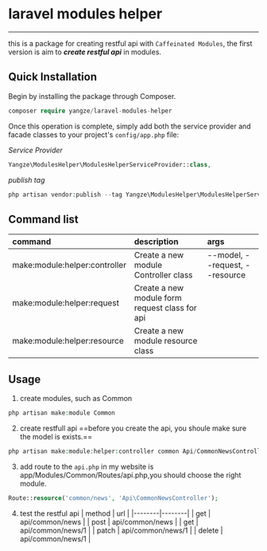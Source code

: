 # laravel modules helper
-----
this is a package for creating restful api with `Caffeinated Modules`, the first version is aim to ***create restful api*** in modules.

## Quick Installation
Begin by installing the package through Composer.
```php
composer require yangze/laravel-modules-helper
```
Once this operation is complete, simply add both the service provider and facade classes to your project's `config/app.php` file:

*Service Provider*
```php
Yangze\ModulesHelper\ModulesHelperServiceProvider::class,
```

*publish tag*
```php
php artisan vendor:publish --tag Yangze\ModulesHelper\ModulesHelperServiceProvider
```
## Command list
| command | description | args |
|:--------|:--------|:--------|
|    make:module:helper:controller    |   Create a new module Controller class     | --model, --request, --resource |
| make:module:helper:request | Create a new module form request class for api | |
| make:module:helper:resource | Create a new module resource class ||

## Usage
1. create modules, such as Common
```php
php artisan make:module Common
```

2. create restfull api
==before you create the api, you shoule make sure the model is exists.==
```php
php artisan make:module:helper:controller common Api/CommonNewsController --model App\\Models\\CommonNews --resource --request
```
3. add route to the `api.php`
in my website is app/Modules/Common/Routes/api.php,you should choose the right module.
```php
Route::resource('common/news', 'Api\CommonNewsController');
```
4. test the restful api
| method | url |
|--------|--------|
|     get   |     api/common/news   |
|     post   |     api/common/news   |
|     get   |     api/common/news/1   |
|     patch   |     api/common/news/1   |
|    delete    |     api/common/news/1   |